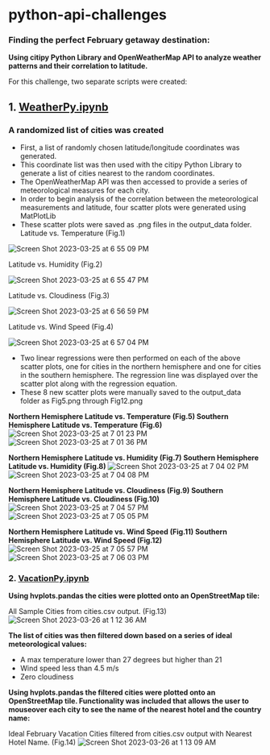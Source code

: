 # python-api-challenges

### Finding the perfect February getaway destination:
**Using citipy Python Library and OpenWeatherMap API to analyze weather patterns and their correlation to latitude.**

For this challenge, two separate scripts were created:

## 1. [WeatherPy.ipynb](https://github.com/wangavin/python-api-challenges/blob/main/starter_code/GW_WeatherPy.ipynb)

### A randomized list of cities was created
* First, a list of randomly chosen latitude/longitude coordinates was generated.
* This coordinate list was then used with the citipy Python Library to generate a list of cities nearest to the random coordinates.
* The OpenWeatherMap API was then accessed to provide a series of meteorological measures for each city.
* In order to begin analysis of the correlation between the meteorological measurements and latitude, four scatter plots were generated using MatPlotLib
* These scatter plots were saved as .png files in the output_data folder.
Latitude vs. Temperature (Fig.1)

![Screen Shot 2023-03-25 at 6 55 09 PM](https://user-images.githubusercontent.com/119981450/227746193-cf77b44e-81db-4269-84c6-f7e669d23f4e.png)

Latitude vs. Humidity (Fig.2)

![Screen Shot 2023-03-25 at 6 55 47 PM](https://user-images.githubusercontent.com/119981450/227746234-5101dcb1-da80-4ff8-8dde-cd4defe877b9.png)

Latitude vs. Cloudiness (Fig.3)

![Screen Shot 2023-03-25 at 6 56 59 PM](https://user-images.githubusercontent.com/119981450/227746258-1c1cc08c-0fd9-40de-ba2c-d7d021540282.png)


Latitude vs. Wind Speed (Fig.4)

![Screen Shot 2023-03-25 at 6 57 04 PM](https://user-images.githubusercontent.com/119981450/227746262-6d49aaa4-a368-494e-b982-7f92562633ec.png)


* Two linear regressions were then performed on each of the above scatter plots, one for cities in the northern hemisphere and one for cities in the southern hemisphere. The regression line was displayed over the scatter plot along with the regression equation.
* These 8 new scatter plots were manually saved to the output_data folder as Fig5.png through Fig12.png

**Northern Hemisphere Latitude vs. Temperature (Fig.5)	Southern Hemisphere Latitude vs. Temperature (Fig.6)**
![Screen Shot 2023-03-25 at 7 01 23 PM](https://user-images.githubusercontent.com/119981450/227746436-6835868b-2245-4bec-89ab-9d927f4e2ac8.png)
![Screen Shot 2023-03-25 at 7 01 36 PM](https://user-images.githubusercontent.com/119981450/227746438-910f01c6-ff43-45b9-912c-34608d57aa7f.png)

**Northern Hemisphere Latitude vs. Humidity (Fig.7)	Southern Hemisphere Latitude vs. Humidity (Fig.8)**
![Screen Shot 2023-03-25 at 7 04 02 PM](https://user-images.githubusercontent.com/119981450/227746509-e5062a18-2b0b-45e1-8faa-5cdbb195c872.png)
![Screen Shot 2023-03-25 at 7 04 08 PM](https://user-images.githubusercontent.com/119981450/227746511-5c96e9bf-fdfd-4ccb-809c-53a23462be25.png)

**Northern Hemisphere Latitude vs. Cloudiness (Fig.9)	Southern Hemisphere Latitude vs. Cloudiness (Fig.10)**
![Screen Shot 2023-03-25 at 7 04 57 PM](https://user-images.githubusercontent.com/119981450/227746538-72f358de-e5a6-412e-97b0-d1c64391ad9e.png)
![Screen Shot 2023-03-25 at 7 05 05 PM](https://user-images.githubusercontent.com/119981450/227746539-d65c20d8-0f0f-452b-9157-01e6005504a7.png)

**Northern Hemisphere Latitude vs. Wind Speed (Fig.11)	Southern Hemisphere Latitude vs. Wind Speed (Fig.12)**
![Screen Shot 2023-03-25 at 7 05 57 PM](https://user-images.githubusercontent.com/119981450/227746554-ed459fdc-dcfd-422e-a40a-4bdab26d6051.png)
![Screen Shot 2023-03-25 at 7 06 03 PM](https://user-images.githubusercontent.com/119981450/227746555-5b8b4d3c-b4c0-4a90-8920-6557472d1f08.png)


### 2. [VacationPy.ipynb](https://github.com/wangavin/python-api-challenges/blob/main/starter_code/GW_VacationPy.ipynb)
**Using hvplots.pandas the cities were plotted onto an OpenStreetMap tile:**

All Sample Cities from cities.csv output. (Fig.13)
![Screen Shot 2023-03-26 at 1 12 36 AM](https://user-images.githubusercontent.com/119981450/227756708-2eaca539-6a3d-48de-b974-db39880d1622.png)

**The list of cities was then filtered down based on a series of ideal meteorological values:**
* A max temperature lower than 27 degrees but higher than 21
* Wind speed less than 4.5 m/s
* Zero cloudiness

**Using hvplots.pandas the filtered cities were plotted onto an OpenStreetMap tile. Functionality was included that allows the user to mouseover each city to see the name of the nearest hotel and the country name:**

Ideal February Vacation Cities filtered from cities.csv output with Nearest Hotel Name. (Fig.14)
![Screen Shot 2023-03-26 at 1 13 09 AM](https://user-images.githubusercontent.com/119981450/227756800-7264fd40-eaa9-4074-92dc-11a5a9144190.png)

